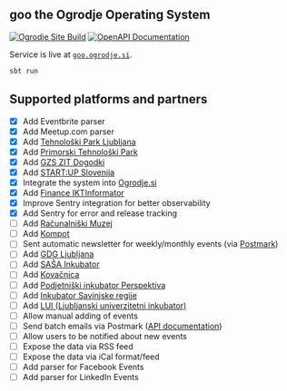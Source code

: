 ## goo the Ogrodje Operating System

[![Ogrodje Site Build](https://github.com/ogrodje/goo/actions/workflows/build.yml/badge.svg)](https://github.com/ogrodje/goo/actions/workflows/build.yml)
[![OpenAPI Documentation](https://img.shields.io/badge/OpenAPI_Documentation-📕-blue)](https://goo.ogrodje.si/docs/openapi)

Service is live at [`goo.ogrodje.si`](https://goo.ogrodje.si).


```bash
sbt run
```

## Supported platforms and partners

- [x] Add Eventbrite parser
- [x] Add Meetup.com parser
- [x] Add [Tehnološki Park Ljubljana](https://www.tp-lj.si)
- [x] Add [Primorski Tehnološki Park](https://www.primorski-tp.si/)
- [x] Add [GZS ZIT Dogodki](https://www.gzs.si/zdruzenje_za_informatiko_in_telekomunikacije/vsebina/Dogodki)
- [x] Add [START:UP Slovenija](https://www.startup.si/sl-si/dogodki)
- [x] Integrate the system into [Ogrodje.si](https://ogrodje.si)
- [x] Add [Finance IKTInformator](https://www.finance.si/ikt)
- [x] Improve Sentry integration for better observability
- [x] Add Sentry for error and release tracking
- [ ] Add [Računalniški Muzej](https://www.racunalniski-muzej.si/)
- [ ] Add [Kompot](https://kompot.si/)
- [ ] Sent automatic newsletter for weekly/monthly events (via [Postmark](https://postmarkapp.com/))
- [ ] Add [GDG Ljubljana](https://gdg.community.dev/gdg-ljubljana/)
- [ ] Add [SAŠA Inkubator](https://sasainkubator.si/dogodki/)
- [ ] Add [Kovačnica](https://kovacnica.si/dogodki/)
- [ ] Add [Podjetniški inkubator Perspektiva](https://www.inkubator-perspektiva.si/)
- [ ] Add [Inkubator Savinjske regije](https://inkubatorsr.si/)
- [ ] Add [LUI (Ljubljanski univerzitetni inkubator)](https://lui.si/aktualno/)
- [ ] Allow manual adding of events
- [ ] Send batch emails via
  Postmark ([API documentation](https://postmarkapp.com/developer/user-guide/send-email-with-api/batch-emails))
- [ ] Allow users to be notified about new events
- [ ] Expose the data via RSS feed
- [ ] Expose the data via iCal format/feed
- [ ] Add parser for Facebook Events
- [ ] Add parser for LinkedIn Events
